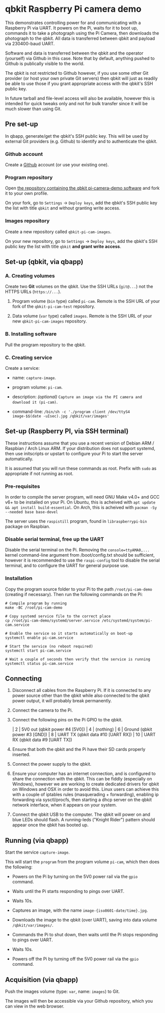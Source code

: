 # qbkit Raspberry Pi camera demo

This demonstrates controlling power for and communicating with a Raspberry Pi via UART.
It powers on the Pi, waits for it to boot up, commands it to take a photograph using the Pi Camera, then downloads the photograph to the qbkit.
All data is transferred between qbkit and payload via 230400-baud UART.

Software and data is transferred between the qbkit and the operator (yourself) via Github in this case.
Note that by default, anything pushed to Github is publically visible to the world.

The qbkit is not restricted to Github however, if you use some other Git provider (or host your own private Git servers) then qbkit will just as readily be able to use those if you grant appropriate access with the qbkit's SSH public key.

In future tarball and file-level access will also be available, however this is intended for quick tweaks only and not for bulk transfer since it will be much slower than using Git.

## Pre set-up

In qbapp, generate/get the qbkit's SSH public key.
This will be used by external Git providers (e.g. Github) to identify and to authenticate the qbkit.

### Github account

Create a [Github](https://github.com) account (or use your existing one).

### Program repository

Open [the repository containing the qbkit pi-camera-demo software](https://github.com/opencosmos/qbkit-pi-cam-test) and fork it to your own profile.

On your fork, go to `Settings` → `Deploy keys`, add the qbkit's SSH public key the list with title `qbkit` and without granting write access.

### Images repository

Create a new repository called `qbkit-pi-cam-images`.

On your new repository, go to `Settings` → `Deploy keys`, add the qbkit's SSH public key the list with title `qbkit` **and grant write access**.

## Set-up (qbkit, via qbapp)

### A. Creating volumes

Create two **Git** volumes on the qbkit.
Use the SSH URLs (`git@...`) not the HTTPS URLs (`https://...`).

1. Program volume (`bin` type) called `pi-cam`.
   Remote is the SSH URL of your fork of the `qbkit-pi-cam-test` repository.

2. Data volume (`var` type) called `images`.
   Remote is the SSH URL of your new `qbkit-pi-cam-images` repository.

### B. Installing software

Pull the program repository to the qbkit.

### C. Creating service

Create a service:

 * name: `capture-image`.

 * program volume: `pi-cam`.

 * description: *(optional)* `Capture an image via the PI camera and download it (pi-cam)`.

 * command-line: `/bin/sh -c './program client /dev/ttyS4 image-$$(date -uIsec).jpg /qbkit/var/images'`

## Set-up (Raspberry PI, via SSH terminal)

These instructions assume that you use a recent version of Debian ARM / Raspbian / Arch Linux ARM.
If your distribution does not support systemd, then use initscripts or upstart to configure your Pi to start the server automatically.

It is assumed that you will run these commands as root.
Prefix with `sudo` as appropriate if not running as root.

### Pre-requisites

In order to compile the server program, will need GNU Make v4.0+ and GCC v6+ to be installed on your Pi.
On Ubuntu, this is acheived with `apt update && apt install build-essential`.
On Arch, this is acheived with `pacman -Sy --needed base base-devel`

The server uses the `raspistill` program, found in `libraspberrypi-bin` package on Raspbian.

### Disable serial terminal, free up the UART

Disable the serial terminal on the Pi.
Removing the `console=ttyAMA0,...` kernel command-line argument from /boot/config.txt should  be sufficient, however it is recommended to use the `raspi-config` tool to disable the serial terminal, and to configure the UART for general purpose use.

### Installation

Copy the program source folder to your Pi to the path `/root/pi-cam-demo` (creating if necessary).
Then run the following commands on the Pi:

	# Compile program by running
	make -BC /root/pi-cam-demo

	# Copy systemd service file to the correct place
	cp /root/pi-cam-demo/systemd/server.service /etc/systemd/system/pi-cam.service

	# Enable the service so it starts automatically on boot-up
	systemctl enable pi-cam.service

	# Start the service (no reboot required)
	systemctl start pi-cam.service

	# Wait a couple of seconds then verify that the service is running
	systemctl status pi-cam.service

## Connecting

 1. Disconnect all cables from the Raspberry Pi.
    If it is connected to any power source other than the qbkit while also connected to the qbkit power output, it will probably break permanently.

 2. Connect the camera to the Pi.

 3. Connect the following pins on the Pi GPIO to the qbkit.

	| 2  | 5V0 out (qbkit power #4 [5V0])
	| 4  | (nothing)
	| 6  | Ground (qbkit power #3 [GND])
	| 8  | UART TX (qbkit data #10 [UART RX])
	| 10 | UART RX (qbkit data #9 [UART TX])

 4. Ensure that both the qbkit and the Pi have their SD cards properly inserted.

 5. Connect the power supply to the qbkit.

 6. Ensure your computer has an internet connection, and is configured to share the connection with the qbkit.
    This can be fiddly (especially on Windows), however we are working to create dedicated drivers for qbkit on Windows and OSX in order to avoid this.
    Linux users can achieve this with a couple of iptables rules (masquerading + forwarding), enabling ip forwarding via sysctl/procfs, then starting a dhcp server on the qbkit network interface, when it appears on your system.

 7. Connect the qbkit USB to the computer.
    The qbkit will power on and blue LEDs should flash.
    A running-leds ("Knight Rider") pattern should appear once the qbkit has booted up.

## Running (via qbapp)

Start the service `capture-image`.

This will start the `program` from the program volume `pi-cam`, which then does the following:

 * Powers on the Pi by turning on the 5V0 power rail via the `gpio` command.

 * Waits until the Pi starts responding to pings over UART.

 * Waits 10s.

 * Captures an image, with the name `image-{iso8601-date/time}.jpg`.

 * Downloads the image to the qbkit (over UART), saving into data volume `/qbkit/var/images/`.

 * Commands the Pi to shut down, then waits until the Pi stops responding to pings over UART.

 * Waits 10s.

 * Powers off the Pi by turning off the 5V0 power rail via the `gpio` command.

## Acquisition (via qbapp)

Push the images volume (type: `var`, name: `images`) to Git.

The images will then be accessible via your Github repository, which you can view in the web browser.
